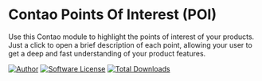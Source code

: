 Contao Points Of Interest (POI)
===============================

Use this Contao module to highlight the points of interest of your products. Just a click to open a brief description of each point, allowing your user to get a deep and fast understanding of your product features. 

[![Author](http://img.shields.io/badge/author-@1upgmbh-blue.svg?style=flat-square)](https://twitter.com/1upgmbh)
[![Software License](http://img.shields.io/badge/license-MIT-brightgreen.svg?style=flat-square)](LICENSE)
[![Total Downloads](http://img.shields.io/packagist/dt/oneup/contao-points-of-interest.svg?style=flat-square)](https://packagist.org/packages/oneup/contao-points-of-interest)
